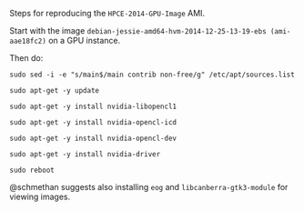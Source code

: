 Steps for reproducing the `HPCE-2014-GPU-Image` AMI.

Start with the image `debian-jessie-amd64-hvm-2014-12-25-13-19-ebs (ami-aae18fc2)`
on a GPU instance.

Then do:
```
sudo sed -i -e "s/main$/main contrib non-free/g" /etc/apt/sources.list

sudo apt-get -y update

sudo apt-get -y install nvidia-libopencl1

sudo apt-get -y install nvidia-opencl-icd

sudo apt-get -y install nvidia-opencl-dev

sudo apt-get -y install nvidia-driver

sudo reboot
```
@schmethan suggests also installing `eog` and `libcanberra-gtk3-module` for viewing images.
